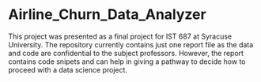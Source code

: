 # Airline_Churn_Data_Analyzer

This project was presented as a final project for IST 687 at Syracuse University. The repository currently contains just one report file as the data and code are confidential to the subject professors. However, the report contains code snipets and can help in giving a pathway to decide how to proceed with a data science project. 
